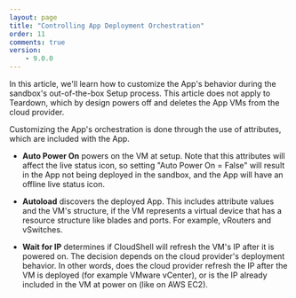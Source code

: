 ```yaml
---
layout: page
title: "Controlling App Deployment Orchestration"
order: 11
comments: true
version:
    - 9.0.0
---
```


In this article, we'll learn how to customize the App's behavior during the sandbox's out-of-the-box Setup process. This article does not apply to Teardown, which by design powers off and deletes the App VMs from the cloud provider.

Customizing the App's orchestration is done through the use of attributes, which are included with the App.

* **Auto Power On** powers on the VM at setup. Note that this attributes will affect the live status icon, so setting "Auto Power On = False" will result in the App not being deployed in the sandbox, and the App will have an offline live status icon.

* **Autoload** discovers the deployed App. This includes attribute values and the VM's structure, if the VM represents a virtual device that has a resource structure like blades and ports. For example, vRouters and vSwitches.

* **Wait for IP** determines if CloudShell will refresh the VM's IP after it is powered on. The decision depends on the cloud provider's deployment behavior. In other words, does the cloud provider refresh the IP after the VM is deployed (for example VMware vCenter), or is the IP already included in the VM at power on (like on AWS EC2).
